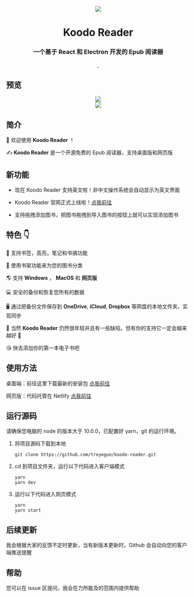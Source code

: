 <div align="center" width="128px" height="128px">
<img src="https://i.loli.net/2020/04/26/wrO8EPokvUQWaf5.png" />
</div>

<h1 align="center">
  Koodo Reader
</h1>
<h3 align="center">
  一个基于 React 和 Electron 开发的 Epub 阅读器
</h3>
  
<div align="center">
  <a href="https://github.com/troyeguo/koodo-reader/releases/latest">
    <img src="https://ci.appveyor.com/api/projects/status/602fp409plq8qcwu?svg=true" alt="">
  </a>
    <a href="https://github.com/troyeguo/koodo-reader/releases/latest">
    <img src="https://travis-ci.com/troyeguo/koodo-reader.svg?branch=master" alt="">
  </a>
</div>

## 预览

<div align="center">
  <img src="https://i.loli.net/2020/03/23/UpVulqMBXRcEtJG.jpg" >
  <br/>
  <img src="https://i.loli.net/2020/03/23/jenEPUIuVJzC6bX.jpg" >
</div>

## 简介

👏 欢迎使用 **Koodo Reader** ！

✍️ **Koodo Reader** 是一个开源免费的 Epub 阅读器，支持桌面版和网页版

## 新功能

- 现在 Koodo Reader 支持英文啦！非中文操作系统会自动显示为英文界面

- Koodo Reader 官网正式上线啦！[点我前往](https://github.com/troyeguo/website-for-koodo-reader)

- 支持拖拽添加图书，把图书拖拽到导入图书的按钮上就可以实现添加图书

## 特色 👇

📝 支持书签，高亮，笔记和书摘功能

🌉 使用书架功能来为您的图书分类

🌎 支持 **Windows** ， **MacOS** 和 **网页版**

💻 安全的备份和恢复您所有的数据

🖥 通过把备份文件保存到 **OneDrive**, **iCloud**, **Dropbox** 等网盘的本地文件夹，实现同步

🌱 当然 **Koodo Reader** 仍然很年轻并且有一些缺陷，但有你的支持它一定会越来越好 🏃

😘 快去添加你的第一本电子书吧

## 使用方法

桌面端：前往这里下载最新的安装包 [点我前往](https://github.com/troyeguo/koodo-reader/releases)

网页版：代码托管在 Netlify [点我前往](https://reader.960960.xyz)

## 运行源码

请确保您电脑的 node 的版本大于 10.0.0，已配置好 yarn，git 的运行环境。

1. 将项目源码下载到本地

   ```
   git clone https://github.com/troyeguo/koodo-reader.git
   ```

2. cd 到项目文件夹，运行以下代码进入客户端模式

   ```
   yarn
   yarn dev
   ```

3. 运行以下代码进入网页模式

   ```
   yarn
   yarn start
   ```

## 后续更新

我会根据大家的反馈不定时更新，当有新版本更新时，Github 会自动向您的客户端推送提醒

## 帮助

您可以在 issue 区提问，我会在力所能及的范围内提供帮助

